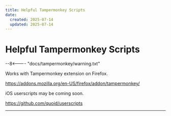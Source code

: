 ```yaml
---
title: Helpful Tampermonkey Scripts
date:
  created: 2025-07-14
  updated: 2025-07-14
---
```


# Helpful Tampermonkey Scripts


--8<---- "docs/tampermonkey/warning.txt"


Works with Tampermonkey extension on Firefox. 

<https://addons.mozilla.org/en-US/firefox/addon/tampermonkey/>


iOS userscripts may be coming soon.

<https://github.com/quoid/userscripts>

-----------
